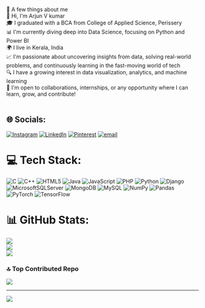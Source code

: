 🧠 A few things about me<br>👋 Hi, I'm Arjun V kumar<br>🎓 I graduated with a BCA from College of Applied Science, Perissery<br>📊 I'm currently diving deep into Data Science, focusing on Python and Power BI<br>🌍 I live in Kerala, India<br>📈 I'm passionate about uncovering insights from data, solving real-world problems, and continuously learning in the fast-moving world of tech<br>🔍 I have a growing interest in data visualization, analytics, and machine learning<br>👯 I'm open to collaborations, internships, or any opportunity where I can learn, grow, and contribute!<br><br>


## 🌐 Socials:
[![Instagram](https://img.shields.io/badge/Instagram-%23E4405F.svg?logo=Instagram&logoColor=white)](https://instagram.com/arjun__vijayakumar__) [![LinkedIn](https://img.shields.io/badge/LinkedIn-%230077B5.svg?logo=linkedin&logoColor=white)](https://linkedin.com/in/https://www.linkedin.com/in/arjun-v-kumar) [![Pinterest](https://img.shields.io/badge/Pinterest-%23E60023.svg?logo=Pinterest&logoColor=white)](https://pinterest.com/arjunvijayakumar04) [![email](https://img.shields.io/badge/Email-D14836?logo=gmail&logoColor=white)](mailto:arjunvijayakumar04@gmail.com) 

# 💻 Tech Stack:
![C](https://img.shields.io/badge/c-%2300599C.svg?style=for-the-badge&logo=c&logoColor=white) ![C++](https://img.shields.io/badge/c++-%2300599C.svg?style=for-the-badge&logo=c%2B%2B&logoColor=white) ![HTML5](https://img.shields.io/badge/html5-%23E34F26.svg?style=for-the-badge&logo=html5&logoColor=white) ![Java](https://img.shields.io/badge/java-%23ED8B00.svg?style=for-the-badge&logo=openjdk&logoColor=white) ![JavaScript](https://img.shields.io/badge/javascript-%23323330.svg?style=for-the-badge&logo=javascript&logoColor=%23F7DF1E) ![PHP](https://img.shields.io/badge/php-%23777BB4.svg?style=for-the-badge&logo=php&logoColor=white) ![Python](https://img.shields.io/badge/python-3670A0?style=for-the-badge&logo=python&logoColor=ffdd54) ![Django](https://img.shields.io/badge/django-%23092E20.svg?style=for-the-badge&logo=django&logoColor=white) ![MicrosoftSQLServer](https://img.shields.io/badge/Microsoft%20SQL%20Server-CC2927?style=for-the-badge&logo=microsoft%20sql%20server&logoColor=white) ![MongoDB](https://img.shields.io/badge/MongoDB-%234ea94b.svg?style=for-the-badge&logo=mongodb&logoColor=white) ![MySQL](https://img.shields.io/badge/mysql-4479A1.svg?style=for-the-badge&logo=mysql&logoColor=white) ![NumPy](https://img.shields.io/badge/numpy-%23013243.svg?style=for-the-badge&logo=numpy&logoColor=white) ![Pandas](https://img.shields.io/badge/pandas-%23150458.svg?style=for-the-badge&logo=pandas&logoColor=white) ![PyTorch](https://img.shields.io/badge/PyTorch-%23EE4C2C.svg?style=for-the-badge&logo=PyTorch&logoColor=white) ![TensorFlow](https://img.shields.io/badge/TensorFlow-%23FF6F00.svg?style=for-the-badge&logo=TensorFlow&logoColor=white)
# 📊 GitHub Stats:
![](https://github-readme-stats.vercel.app/api?username=ArjunVijayakumar31&theme=radical&hide_border=false&include_all_commits=false&count_private=false)<br/>
![](https://nirzak-streak-stats.vercel.app/?user=ArjunVijayakumar31&theme=radical&hide_border=false)<br/>
![](https://github-readme-stats.vercel.app/api/top-langs/?username=ArjunVijayakumar31&theme=radical&hide_border=false&include_all_commits=false&count_private=false&layout=compact)

### 🔝 Top Contributed Repo
![](https://github-contributor-stats.vercel.app/api?username=ArjunVijayakumar31&limit=5&theme=dark&combine_all_yearly_contributions=true)

---
[![](https://visitcount.itsvg.in/api?id=ArjunVijayakumar31&icon=0&color=0)](https://visitcount.itsvg.in)

<!-- Proudly created with GPRM ( https://gprm.itsvg.in ) -->
